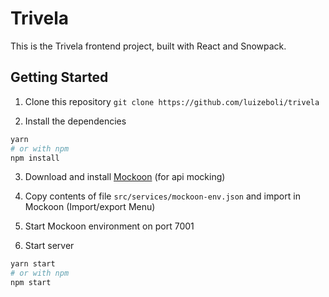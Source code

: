 # Trivela

This is the Trivela frontend project, built with React and Snowpack.

## Getting Started

1. Clone this repository
```git clone https://github.com/luizeboli/trivela```

2. Install the dependencies
```sh
yarn
# or with npm
npm install
```

3. Download and install [Mockoon](https://mockoon.com/) (for api mocking)

4. Copy contents of file `src/services/mockoon-env.json` and import in Mockoon (Import/export Menu)

5. Start Mockoon environment on port 7001

6. Start server
```sh
yarn start
# or with npm
npm start
```

